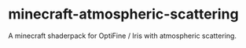 # minecraft-atmospheric-scattering
 A minecraft shaderpack for OptiFine / Iris with atmospheric scattering.
